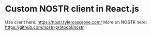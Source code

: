 # Custom NOSTR client in React.js

Use client here: https://nostr.tylercosgrove.com/
More on NOSTR here: https://github.com/nostr-protocol/nostr

